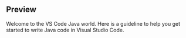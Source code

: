 ## Preview

Welcome to the VS Code Java world. Here is a guideline to help you get started to write Java code in Visual Studio Code.

